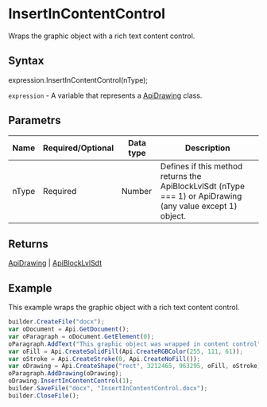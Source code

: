 # InsertInContentControl

Wraps the graphic object with a rich text content control.

## Syntax

expression.InsertInContentControl(nType);

`expression` - A variable that represents a [ApiDrawing](../ApiDrawing.md) class.

## Parametrs

| **Name** | **Required/Optional** | **Data type** | **Description** |
| ------------- | ------------- | ------------- | ------------- |
| nType | Required | Number | Defines if this method returns the ApiBlockLvlSdt (nType === 1) or ApiDrawing (any value except 1) object. |

## Returns

[ApiDrawing](../ApiDrawing.md) &#124; [ApiBlockLvlSdt](../../ApiBlockLvlSdt/ApiBlockLvlSdt.md)

## Example

This example wraps the graphic object with a rich text content control.

```javascript
builder.CreateFile("docx");
var oDocument = Api.GetDocument();
var oParagraph = oDocument.GetElement(0);
oParagraph.AddText("This graphic object was wrapped in content control");
var oFill = Api.CreateSolidFill(Api.CreateRGBColor(255, 111, 61));
var oStroke = Api.CreateStroke(0, Api.CreateNoFill());
var oDrawing = Api.CreateShape("rect", 3212465, 963295, oFill, oStroke);
oParagraph.AddDrawing(oDrawing);
oDrawing.InsertInContentControl(1);
builder.SaveFile("docx", "InsertInContentControl.docx");
builder.CloseFile();
```